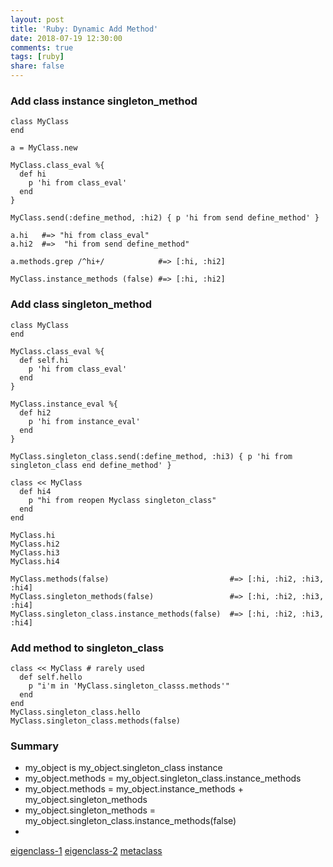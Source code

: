 ```yaml
---
layout: post
title: 'Ruby: Dynamic Add Method'
date: 2018-07-19 12:30:00
comments: true
tags: [ruby]
share: false
---
```

### Add class instance singleton_method
```
class MyClass
end

a = MyClass.new

MyClass.class_eval %{
  def hi
    p 'hi from class_eval'
  end
}

MyClass.send(:define_method, :hi2) { p 'hi from send define_method' }

a.hi   #=> "hi from class_eval"
a.hi2  #=>  "hi from send define_method"

a.methods.grep /^hi+/            #=> [:hi, :hi2]

MyClass.instance_methods (false) #=> [:hi, :hi2]
```

### Add class singleton_method

```
class MyClass
end

MyClass.class_eval %{
  def self.hi
    p 'hi from class_eval'
  end
}

MyClass.instance_eval %{
  def hi2
    p 'hi from instance_eval'
  end
}

MyClass.singleton_class.send(:define_method, :hi3) { p 'hi from singleton_class end define_method' }

class << MyClass
  def hi4
    p "hi from reopen Myclass singleton_class"
  end
end

MyClass.hi
MyClass.hi2
MyClass.hi3
MyClass.hi4

MyClass.methods(false)                           #=> [:hi, :hi2, :hi3, :hi4]
MyClass.singleton_methods(false)                 #=> [:hi, :hi2, :hi3, :hi4]
MyClass.singleton_class.instance_methods(false)  #=> [:hi, :hi2, :hi3, :hi4]
```

### Add method to singleton_class

```
class << MyClass # rarely used
  def self.hello
    p "i'm in 'MyClass.singleton_classs.methods'"
  end
end
MyClass.singleton_class.hello
MyClass.singleton_class.methods(false)
```

### Summary

- my_object is my_object.singleton_class instance
- my_object.methods = my_object.singleton_class.instance_methods
- my_object.methods = my_object.instance_methods + my_object.singleton_methods
- my_object.singleton_methods = my_object.singleton_class.instance_methods(false)
-


[eigenclass-1](https://ruby-china.org/topics/10479)
[eigenclass-2](https://ruby-china.org/topics/10483)
[metaclass](http://web.archive.org/web/20090615044849/http://whytheluckystiff.net/articles/seeingMetaclassesClearly.html)

